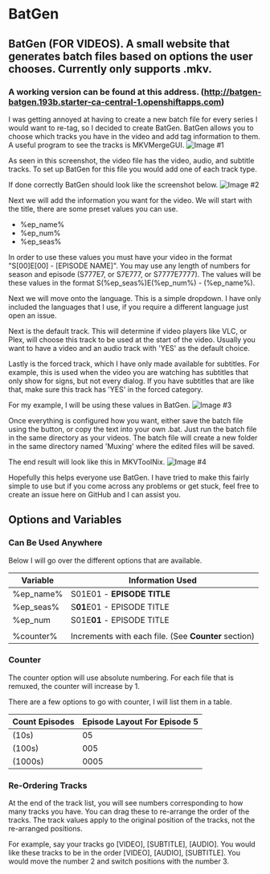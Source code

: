 # BatGen
## BatGen (FOR VIDEOS). A small website that generates batch files based on options the user chooses. Currently only supports .mkv.
### A working version can be found at this address. (http://batgen-batgen.193b.starter-ca-central-1.openshiftapps.com)


I was getting annoyed at having to create a new batch file for every series I would want to re-tag, so I decided to create BatGen.
BatGen allows you to choose which tracks you have in the video and add tag information to them. A useful program to see the tracks
is MKVMergeGUI.
![Image #1](https://i.imgur.com/DSaR3mG.png?1)

As seen in this screenshot, the video file has the video, audio, and subtitle tracks. To set up BatGen for this file you would add
one of each track type.

If done correctly BatGen should look like the screenshot below.
![Image #2](https://i.imgur.com/XWBLQoq.png)

Next we will add the information you want for the video. We will start with the title, there are some preset values you can use.
* %ep_name%
* %ep_num%
* %ep_seas%

In order to use these values you must have your video in the format "S[00]E[00] - [EPISODE NAME]".
You may use any length of numbers for season and episode (S777E7, or S7E777, or S7777E7777).
The values will be these values in the format S(%ep_seas%)E(%ep_num%) - (%ep_name%).


Next we will move onto the language. This is a simple dropdown. I have only included the languages that I use, if you require
a different language just open an issue.


Next is the default track. This will determine if video players like VLC, or Plex, will choose this track to be used at the start
of the video. Usually you want to have a video and an audio track with 'YES' as the default choice.


Lastly is the forced track, which I have only made available for subtitles. For example, this is used when the video you are watching
has subtitles that only show for signs, but not every dialog. If you have subtitles that are like that, make sure this track has
'YES' in the forced category.

For my example, I will be using these values in BatGen.
![Image #3](https://i.imgur.com/ZwmDZEN.png)

Once everything is configured how you want, either save the batch file using the button, or copy the text into your own .bat.
Just run the batch file in the same directory as your videos. The batch file will create a new folder in the same directory named
'Muxing' where the edited files will be saved.

The end result will look like this in MKVToolNix.
![Image #4](https://i.imgur.com/IhPTSVE.png?1)

Hopefully this helps everyone use BatGen. I have tried to make this fairly simple to use but if you come across any problems or get
stuck, feel free to create an issue here on GitHub and I can assist you.

## Options and Variables
### Can Be Used Anywhere
Below I will go over the different options that are available.

| Variable  | Information Used |
| ------------- | ------------- |
| %ep_name%  |  S01E01 - **EPISODE TITLE**  |
| %ep_seas%  |  S**01**E01 - EPISODE TITLE  |
| %ep_num  |  S01E**01** - EPISODE TITLE  |
|  |   |
| %counter%  | Increments with each file. (See **Counter** section) |

### Counter
The counter option will use absolute numbering. For each file that is remuxed, the counter will increase by 1.

There are a few options to go with counter, I will list them in a table.

| Count Episodes  | Episode Layout For Episode 5 |
| ------------- | ------------- |
| (10s)  |  05  |
| (100s)  |  005  |
| (1000s)  |  0005  |

### Re-Ordering Tracks
At the end of the track list, you will see numbers corresponding to how many tracks you have. You can drag these to re-arrange the order of the tracks.
The track values apply to the original position of the tracks, not the re-arranged positions.

For example, say your tracks go [VIDEO], [SUBTITLE], [AUDIO]. You would like these tracks to be in the order [VIDEO], [AUDIO], [SUBTITLE].
You would move the number 2 and switch positions with the number 3.

